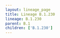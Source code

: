 ```yaml
---
layout: lineage_page
title: Lineage B.1.230
lineage: B.1.230
parent: B.1
children: ['B.1.230']
---
```

